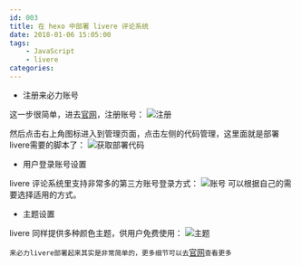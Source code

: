 ```yaml
---
id: 003
title: 在 hexo 中部署 livere 评论系统
date: 2018-01-06 15:05:00
tags: 
    - JavaScript
    - livere
categories:
---
```


- 注册来必力账号

这一步很简单，进去[官网](https://livere.com/)，注册账号：
![注册](/images/livere.png)

然后点击右上角图标进入到管理页面，点击左侧的代码管理，这里面就是部署livere需要的脚本了：
![获取部署代码](/images/livere1.png)

- 用户登录账号设置

livere 评论系统里支持非常多的第三方账号登录方式：
![账号](/images/livere2.png)
可以根据自己的需要选择适用的方式。

- 主题设置

livere 同样提供多种颜色主题，供用户免费使用：
![主题](/images/livere3.png)

`来必力livere部署起来其实是非常简单的，更多细节可以去`[官网](https://livere.com/)`查看更多`